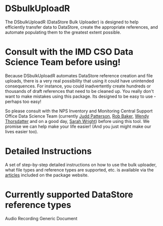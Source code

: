 # DSbulkUploadR
The DSbulkUploadR (DataStore Bulk Uploader) is designed to help efficiently transfer data to DataStore, create the appropriate references, and automate populating them to the greatest extent possible.

# Consult with the IMD CSO Data Science Team before using!
Because DSbulkUploadR automates DataStore reference creation and file uploads, there is a very real possibility that using it could have unintended consequences. For instance, you could inadvertently create hundreds or thousands of draft references that need to be cleaned up. You really don't want to make mistakes using this package. Its designed to be easy to use - perhaps too easy! 

So please consult with the NPS Inventory and Monitoring Central Support Office Data Science Team (currently [Judd Patterson](mailto:judd_patterson@nps.gov), [Rob Baker](mailto:robert_baker@nps.gov), [Wendy Thorsdatter](mailto:Wendy_Thorsdatter@nps.gov) and on a good day, [Sarah Wright](mailto:sarah_wright@nps.gov)) before using this tool. We promise we can help make your life easier! (And you just might make our lives easier too).

# Detailed Instructions
A set of step-by-step detailed instructions on how to use the bulk uploader, what file types and reference types are supported, etc. is available via the [articles](articles/index.html) included on the package website.

# Currently supported DataStore reference types
Audio Recording
Generic Document
